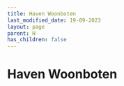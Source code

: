 ```yaml
---
title: Haven Woonboten
last_modified_date: 19-09-2023
layout: page
parent: H
has_children: false
---
```


Haven Woonboten
===============

